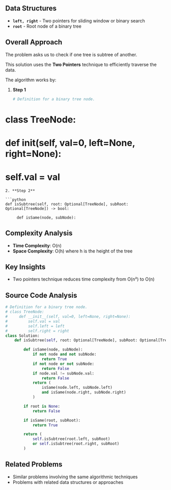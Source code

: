 ## Data Structures

* **`left, right`** - Two pointers for sliding window or binary search
* **`root`** - Root node of a binary tree

## Overall Approach

The problem asks us to check if one tree is subtree of another.

This solution uses the **Two Pointers** technique to efficiently traverse the data.

The algorithm works by:

1. **Step 1**
   
   ```python
   # Definition for a binary tree node.
# class TreeNode:
#     def __init__(self, val=0, left=None, right=None):
#         self.val = val
   ```
2. **Step 2**
   
   ```python
   def isSubtree(self, root: Optional[TreeNode], subRoot: Optional[TreeNode]) -> bool:

        def isSame(node, subNode):
   ```

## Complexity Analysis

* **Time Complexity**: O(n)
* **Space Complexity**: O(h) where h is the height of the tree

## Key Insights

* Two pointers technique reduces time complexity from O(n²) to O(n)

## Source Code Analysis

```python
# Definition for a binary tree node.
# class TreeNode:
#     def __init__(self, val=0, left=None, right=None):
#         self.val = val
#         self.left = left
#         self.right = right
class Solution:
    def isSubtree(self, root: Optional[TreeNode], subRoot: Optional[TreeNode]) -> bool:

        def isSame(node, subNode):
            if not node and not subNode:
                return True
            if not node or not subNode:
                return False 
            if node.val != subNode.val:
                return False
            return (
                isSame(node.left, subNode.left)
                and isSame(node.right, subNode.right)
            )

        if root is None:
            return False

        if isSame(root, subRoot):
            return True

        return (
            self.isSubtree(root.left, subRoot)
            or self.isSubtree(root.right, subRoot)
        )
```

## Related Problems

* Similar problems involving the same algorithmic techniques
* Problems with related data structures or approaches
